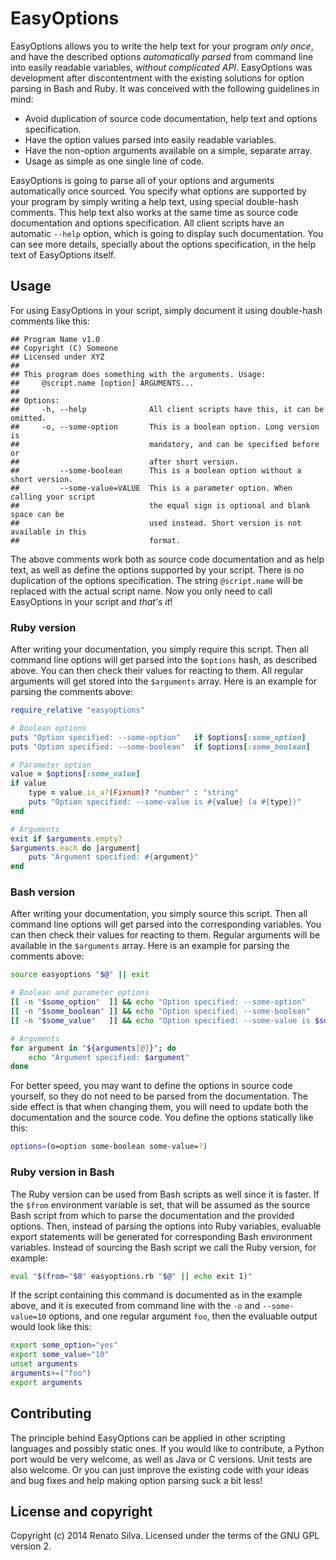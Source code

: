 # EasyOptions

EasyOptions allows you to write the help text for your program *only once*, and have the described options *automatically parsed* from command line into easily readable variables, *without complicated API*. EasyOptions was development after discontentment with the existing solutions for option parsing in Bash and Ruby. It was conceived with the following guidelines in mind:

  * Avoid duplication of source code documentation, help text and options specification.
  * Have the option values parsed into easily readable variables.
  * Have the non-option arguments available on a simple, separate array.
  * Usage as simple as one single line of code.

EasyOptions is going to parse all of your options and arguments automatically once sourced. You specify what options are supported by your program by simply writing a help text, using special double-hash comments. This help text also works at the same time as source code documentation and options specification. All client scripts have an automatic `--help` option, which is going to display such documentation. You can see more details, specially about the options specification, in the help text of EasyOptions itself.

## Usage

For using EasyOptions in your script, simply document it using double-hash comments like this:

```
## Program Name v1.0
## Copyright (C) Someone
## Licensed under XYZ
##
## This program does something with the arguments. Usage:
##     @script.name [option] ARGUMENTS...
##
## Options:
##     -h, --help              All client scripts have this, it can be omitted.
##     -o, --some-option       This is a boolean option. Long version is
##                             mandatory, and can be specified before or
##                             after short version.
##         --some-boolean      This is a boolean option without a short version.
##         --some-value=VALUE  This is a parameter option. When calling your script
##                             the equal sign is optional and blank space can be
##                             used instead. Short version is not available in this
##                             format.
```

The above comments work both as source code documentation and as help text, as well as define the options supported by your script. There is no duplication of the options specification. The string `@script.name` will be replaced with the actual script name. Now you only need to call EasyOptions in your script and *that's it*!

### Ruby version

After writing your documentation, you simply require this script. Then all command line options will get parsed into the `$options` hash, as described above. You can then check their values for reacting to them. All regular arguments will get stored into the `$arguments` array. Here is an example for parsing the comments above:

```ruby
require_relative "easyoptions"

# Boolean options
puts "Option specified: --some-option"   if $options[:some_option]
puts "Option specified: --some-boolean"  if $options[:some_boolean]

# Parameter option
value = $options[:some_value]
if value
    type = value.is_a?(Fixnum)? "number" : "string"
    puts "Option specified: --some-value is #{value} (a #{type})"
end

# Arguments
exit if $arguments.empty?
$arguments.each do |argument|
    puts "Argument specified: #{argument}"
end
```

### Bash version

After writing your documentation, you simply source this script. Then all command line options will get parsed into the corresponding variables. You can then check their values for reacting to them. Regular arguments will be available in the `$arguments` array. Here is an example for parsing the comments above:

```bash
source easyoptions "$@" || exit

# Boolean and parameter options
[[ -n "$some_option"  ]] && echo "Option specified: --some-option"
[[ -n "$some_boolean" ]] && echo "Option specified: --some-boolean"
[[ -n "$some_value"   ]] && echo "Option specified: --some-value is $some_value"

# Arguments
for argument in "${arguments[@]}"; do
    echo "Argument specified: $argument"
done
```

For better speed, you may want to define the options in source code yourself, so they do not need to be parsed from the documentation. The side effect is that when changing them, you will need to update both the documentation and the source code. You define the options statically like this:

```bash
options=(o=option some-boolean some-value=?)
```

### Ruby version in Bash

The Ruby version can be used from Bash scripts as well since it is faster. If the `$from` environment variable is set, that will be assumed as the source Bash script from which to parse the documentation and the provided options. Then, instead of parsing the options into Ruby variables, evaluable export statements will be generated for corresponding Bash environment variables. Instead of sourcing the Bash script we call the Ruby version, for example:

```bash
eval "$(from="$0" easyoptions.rb "$@" || echo exit 1)"
```

If the script containing this command is documented as in the example above, and it is executed from command line with the `-o` and `--some-value=10` options, and one regular argument `foo`, then the evaluable output would look like this:

```bash
export some_option="yes"
export some_value="10"
unset arguments
arguments+=("foo")
export arguments
```

## Contributing

The principle behind EasyOptions can be applied in other scripting languages and possibly static ones. If you would like to contribute, a Python port would be very welcome, as well as Java or C versions. Unit tests are also welcome. Or you can just improve the existing code with your ideas and bug fixes and help making option parsing suck a bit less!

## License and copyright

Copyright (c) 2014 Renato Silva.
Licensed under the terms of the GNU GPL version 2.


